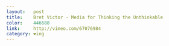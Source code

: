```yaml
---
layout:   post
title:    Bret Victor - Media for Thinking the Unthinkable
color:    446688
link:     http://vimeo.com/67076984
category: ❤ing
---
```


<div class="embed" data-url="http://vimeo.com/67076984">
    
</div>
